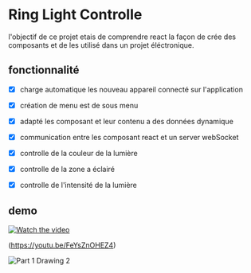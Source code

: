 # Ring Light Controlle

l'objectif de ce projet etais de comprendre react la façon de crée des composants et de les utilisé dans un projet éléctronique.

## fonctionnalité

- [x] charge automatique les nouveau appareil connecté sur l'application
- [x] création de menu est de sous menu
- [x] adapté les composant et leur contenu a des données dynamique
- [x] communication entre les composant react et un server webSocket
- [x] controlle de la couleur de la lumière
- [x] controlle de la zone a éclairé
- [x] controlle de l'intensité de la lumière


## demo

[![Watch the video](https://i9.ytimg.com/vi/FeYsZnOHEZ4/mqdefault.jpg?v=667d0cb4&sqp=CPCb9LMG&rs=AOn4CLAW2loI5vEHyoQCe2AgFTouXPuTnw)](https://youtu.be/FeYsZnOHEZ4)

(https://youtu.be/FeYsZnOHEZ4)

![Part 1 Drawing 2](https://github.com/Atheninc/ring_light_controlle/assets/22017197/eed1ae61-8a2c-4c16-8155-fe72bd49a0a7)

